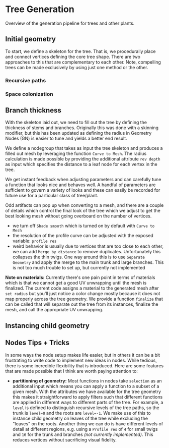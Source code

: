 # Tree Generation

Overview of the generation pipeline for trees and other plants.

## Initial geometry

To start, we define a skeleton for the tree. That is, we procedurally place and connect vertices defining the core tree shape. There are two approaches to this that are complementary to each other. Note, compelling trees can be made exclusively by using just one method or the other.

### Recursive paths

### Space colonization

## Branch thickness

With the skeleton laid out, we need to fill out the tree by defining the thickness of stems and branches. Originally this was done with a skinning modifier, but this has been updated as defining the radius in Geometry Nodes (GN) is easier to tune and yields a better end result.

We define a nodegroup that takes as input the tree skeleton and produces a filled out mesh by leveraging the function `Curve to Mesh`. The radius calculation is made possible by providing the additional attribute `rev depth` as input which specifies the distance to a leaf node for each vertex in the tree.

We get instant feedback when adjusting parameters and can carefully tune a function that looks nice and behaves well. A handful of parameters are sufficient to govern a variety of looks and these can easily be recorded for future use for a particular class of tree/plant.

Odd artifacts can pop up when converting to a mesh, and there are a couple of details which control the final look of the tree which we adjust to get the best looking mesh without going overboard on the number of vertices.

 - we turn off `Shade smooth` which is turned on by default with `Curve to Mesh`
 - the resolution of the profile curve can be adjusted with the exposed variable: `profile res`
 - weird behavior is usually due to vertices that are too close to each other, we can add `Merge by distance` to remove duplicates. Unfortunately this collapses the thin twigs. One way around this is to use `Separate Geometry` and apply the merge to the main trunk and large branches. This is not too much trouble to set up, but currently not implemented

**Note on materials:** Currently there's one pain point in terms of materials which is that we cannot get a good UV unwrapping until the mesh is finalized. The current code assigns a material to the generated mesh after `set radius` but you'll just notice a color change mostly because it does not map properly across the tree geometry. We provide a function `finalize` that can be called that will separate out the tree from its instances, finalize the mesh, and call the appropriate UV unwrapping.


## Instancing child geometry

## Nodes Tips + Tricks

In some ways the node setup makes life easier, but in others it can be a bit frustrating to write code to implement new ideas in nodes. While tedious, there is some incredible flexibility that is introduced. Here are some features that are made possible that I think are worth paying attention to:

- **partitioning of geometry:** Most functions in nodes take `selection` as an additional input which means you can apply a function to a subset of a given mesh. With the attributes we have available for the tree geometry this makes it straightforward to apply filters such that different functions are applied in different ways to different parts of the tree. For example, a `level` is defined to distinguish recursive levels of the tree paths, so the trunk is `level=0` and the roots are `level=-1`. We make use of this to instance child geometry on leaves of the tree while excluding the "leaves" on the roots. Another thing we can do is have different levels of detail at different regions, e.g. using a `Profile res` of `4` for small twigs and `16` for the trunk and branches _(not currently implemented)_. This reduces vertices without sacrificing visual fidelity.

